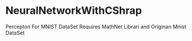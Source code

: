# NeuralNetworkWithCShrap
 Percepton For MNIST DataSet
 Requires MathNet Librari and Originan Mnist DataSet
